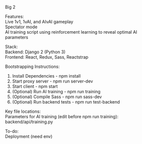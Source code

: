 Big 2  
  
Features:  
Live 1v1, 1vAI, and AIvAI gameplay  
Spectator mode  
AI training script using reinforcement learning to reveal optimal AI parameters  
  
Stack:  
Backend:  Django 2 (Python 3)  
Frontend:  React, Redux, Sass, Reactstrap  
  
Bootstrapping Instructions:  
1. Install Dependencies - npm install  
2. Start proxy server - npm run server-dev  
3. Start client - npm start  
4. (Optional) Run AI training - npm run training  
5. (Optional) Compile Sass - npm run sass-dev  
6. (Optional) Run backend tests - npm run test-backend  
  
Key file locations:  
Parameters for AI training (edit before npm run training): backend/api/training.py  
  
To-do:  
Deployment (need env)  